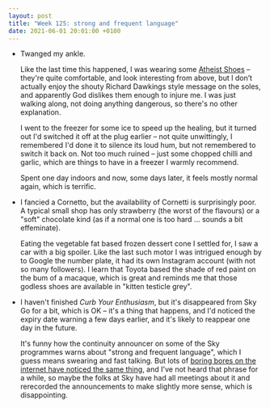 ```yaml
---
layout: post
title: "Week 125: strong and frequent language"
date: 2021-06-01 20:01:00 +0100
---
```


- Twanged my ankle.

  Like the last time this happened, I was wearing some [Atheist Shoes](https://atheist.shoes/) – they're quite comfortable,
  and look interesting from above, but I don’t actually enjoy the shouty Richard Dawkings style message on the soles,
  and apparently God dislikes them enough to injure me. I was just walking along, not doing anything dangerous, so there's no other explanation.

  I went to the freezer for some ice to speed up the healing, but it turned out I'd switched it off at the plug earlier
  – not quite unwittingly, I remembered I'd done it to silence its loud hum, but not remembered to switch it back on.
  Not too much ruined – just some chopped chilli and garlic, which are things to have in a freezer I warmly recommend.
  
  Spent one day indoors and now, some days later, it feels mostly normal again, which is terrific.

- I fancied a Cornetto, but the availability of Cornetti is surprisingly poor.
  A typical small shop has only strawberry (the worst of the flavours) or a "soft" chocolate kind (as if a normal one is too hard ... sounds a bit effeminate).

  Eating the vegetable fat based frozen dessert cone I settled for, I saw a car with a big spoiler.
  Like the last such motor I was intrigued enough by to Google the number plate, it had its own Instagram account (with not so many followers).
  I learn that Toyota based the shade of red paint on the bum of a macaque, which is great and reminds me that those godless shoes are available in "kitten testicle grey".

- I haven't finished <cite>Curb Your Enthusiasm</cite>, but it's disappeared from Sky Go for a bit, which is OK – it's a thing that happens, and I'd noticed the expiry date warning a few days earlier, and it's likely to reappear one day in the future. 

  It's funny how the continuity announcer on some of the Sky programmes warns about "strong and frequent language", which I guess means swearing and fast talking. But lots of [boring bores on the internet have noticed the same thing](https://www.google.com/search?q=%22strong+and+frequent+language%22), and I've not heard that phrase for a while, so maybe the folks at Sky have had all meetings about it and rerecorded the announcements to make slightly more sense, which is disappointing.
